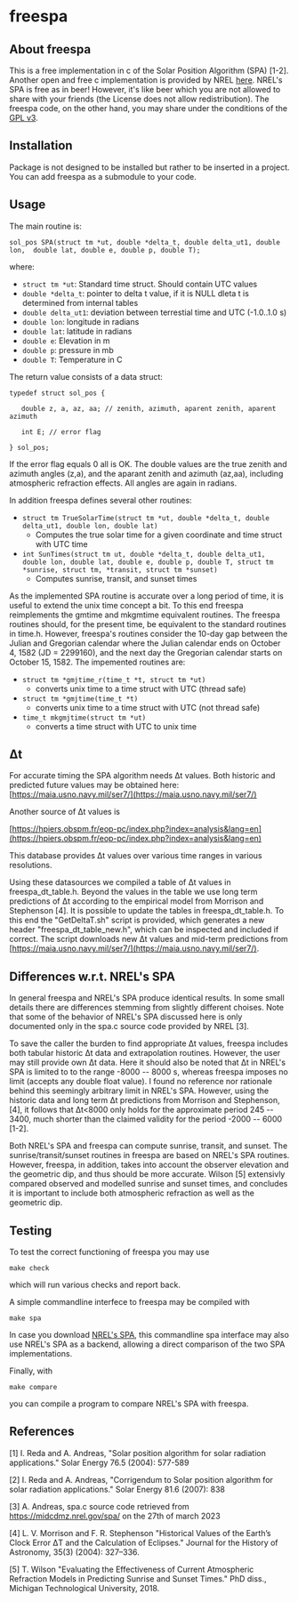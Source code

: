 # freespa
## About freespa
This is a free implementation in c of the Solar Position Algorithm (SPA) [1-2]. Another open and free c implementation is provided by NREL [here](https://midcdmz.nrel.gov/spa/). NREL's SPA is free as in beer! However, it's like beer which you are not allowed to share with your friends (the License does not allow redistribution). The freespa code, on the other hand, you may share under the conditions of the [GPL v3](https://www.gnu.org/licenses/gpl-3.0.en.html). 

## Installation
Package is not designed to be installed but rather to be inserted in a project. You can add freespa as a submodule to your code.

## Usage
The main routine is: 

`sol_pos SPA(struct tm *ut, double *delta_t, double delta_ut1, double lon, 
            double lat, double e, double p, double T);`   

where:

* `struct tm *ut`: Standard time struct. Should contain UTC values
* `double *delta_t`: pointer to delta t value, if it is NULL dleta t is determined from internal tables
* `double delta_ut1`: deviation between terrestial time and UTC (-1.0..1.0 s)
* `double lon`: longitude in radians
* `double lat`: latitude in radians
* `double e`: Elevation in m
* `double p`: pressure in mb
* `double T`: Temperature in C

The return value consists of a data struct:

`typedef struct sol_pos {`

`	double z, a, az, aa; // zenith, azimuth, aparent zenith, aparent azimuth`
	
`	int E; // error flag`
	
`} sol_pos;`

If the error flag equals 0 all is OK. The double values are the true zenith and azimuth angles (z,a), and the aparant zenith and azimuth (az,aa), including atmospheric refraction effects. All angles are again in radians. 

In addition freespa defines several other routines:

 - `struct tm TrueSolarTime(struct tm *ut, double *delta_t, double delta_ut1, double lon, double lat)`
	- Computes the true solar time for a given coordinate and time struct with UTC time
 - `int SunTimes(struct tm ut, double *delta_t, double delta_ut1, double lon, double lat, double e, double p, double T, struct tm *sunrise, struct tm, *transit, struct tm *sunset)`
	- Computes sunrise, transit, and sunset times

As the implemented SPA routine is accurate over a long period of time, it is useful to extend the unix time concept a bit. To this end freespa reimplements the gmtime and mkgmtime equivalent routines. The freespa routines should, for the present time, be equivalent to the standard routines in time.h. However, freespa's routines consider the 10-day gap between the Julian and Gregorian calendar where the Julian calendar ends on October 4, 1582 (JD = 2299160), and the next day the Gregorian calendar starts on October 15, 1582. The impemented routines are:

 - `struct tm *gmjtime_r(time_t *t, struct tm *ut)`
	- converts unix time to a time struct with UTC (thread safe)
 - `struct tm *gmjtime(time_t *t)`
	- converts unix time to a time struct with UTC (not thread safe)
 - `time_t mkgmjtime(struct tm *ut)`
	- converts a time struct with UTC to unix time

## Δt
For accurate timing the SPA algorithm needs Δt values. Both historic and predicted future values may be obtained here:
[https://maia.usno.navy.mil/ser7/](https://maia.usno.navy.mil/ser7/)

Another source of Δt values is

[https://hpiers.obspm.fr/eop-pc/index.php?index=analysis&lang=en](https://hpiers.obspm.fr/eop-pc/index.php?index=analysis&lang=en)

This database provides Δt values over various time ranges in various resolutions.

Using these datasources we compiled a table of Δt values in freespa_dt_table.h. Beyond the values in the table we use long term predictions of Δt according to the empirical model from Morrison and  Stephenson [4]. It is possible to update the tables in freespa_dt_table.h. To this end the "GetDeltaT.sh" script is provided, which generates a new header "freespa_dt_table_new.h", which can be inspected and included if correct. The script downloads new  Δt values and mid-term predictions from [https://maia.usno.navy.mil/ser7/](https://maia.usno.navy.mil/ser7/).

## Differences w.r.t. NREL's SPA
In general freespa and NREL's SPA produce identical results. In some small details there are differences stemming from slightly different choises. Note that some of the behavior of NREL's SPA discussed here is only documented only in the spa.c source code provided by NREL [3].
 
To save the caller the burden to find appropriate Δt values, freespa includes both tabular historic Δt data and extrapolation routines. However, the user may still provide own Δt data. Here it should also be noted that Δt in NREL's SPA is limited to to the range -8000 -- 8000 s, whereas freespa imposes no limit (accepts any double float value). I found no reference nor rationale behind this seemingly arbitrary limit in NREL's SPA. However, using the historic data and long term Δt predictions from Morrison and  Stephenson, [4], it follows that Δt<8000 only holds for the approximate period 245 -- 3400, much shorter than the claimed validity for the period -2000 -- 6000 [1-2]. 

Both NREL's SPA and freespa can compute sunrise, transit, and sunset. The sunrise/transit/sunset routines in freespa are based on NREL's SPA routines. However, freespa, in addition, takes into account the observer elevation and the geometric dip, and thus should be more accurate. Wilson [5] extensivly compared observed and modelled sunrise and sunset times, and concludes it is important to include both atmospheric refraction as well as the geometric dip.

## Testing
To test the correct functioning of freespa you may use 

`make check`

which will run various checks and report back.

A simple commandline interfece to freespa may be compiled with

`make spa`

In case you download [NREL's SPA](https://midcdmz.nrel.gov/spa/), this commandline spa interface may also use NREL's SPA as a backend, allowing a direct comparison of the two SPA implementations.

Finally, with

`make compare`

you can compile a program to compare NREL's SPA with freespa.

## References
[1] I.  Reda and A. Andreas, "Solar position algorithm for solar radiation applications." Solar Energy 76.5 (2004): 577-589

[2] I. Reda and A. Andreas, "Corrigendum to Solar position algorithm for solar radiation applications." Solar Energy 81.6 (2007): 838

[3] A. Andreas, spa.c source code retrieved from https://midcdmz.nrel.gov/spa/ on the 27th of march 2023
 
[4] L. V. Morrison and  F. R. Stephenson "Historical Values of the Earth’s Clock Error ΔT and the Calculation of Eclipses." Journal for the History of Astronomy, 35(3) (2004): 327–336. 

[5] T. Wilson "Evaluating the Effectiveness of Current Atmospheric Refraction Models in Predicting Sunrise and Sunset Times." PhD diss., Michigan Technological University, 2018.
